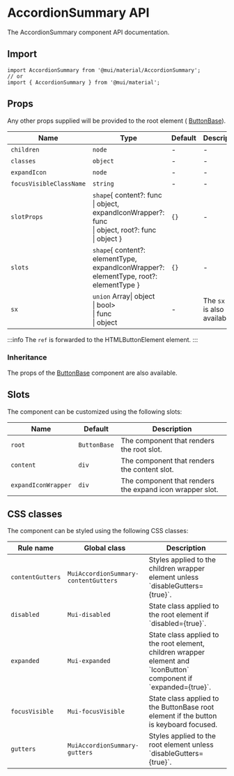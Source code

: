 # AccordionSummary API

The AccordionSummary component API documentation.

## Import

```
import AccordionSummary from '@mui/material/AccordionSummary';
// or
import { AccordionSummary } from '@mui/material';
```

## Props

Any other props supplied will be provided to the root element ( [ButtonBase](/material-ui/api/button-base/)).

| Name | Type | Default | Description |
| --- | --- | --- | --- |
| `children` | `node` | - | - |
| `classes` | `object` | - | - |
| `expandIcon` | `node` | - | - |
| `focusVisibleClassName` | `string` | - | - |
| `slotProps` | `shape`{ content?: func<br>\| object, expandIconWrapper?: func<br>\| object, root?: func<br>\| object } | `{}` | - |
| `slots` | `shape`{ content?: elementType, expandIconWrapper?: elementType, root?: elementType } | `{}` | - |
| `sx` | `union` Array\| object<br>\| bool><br>\| func<br>\| object | - | The `sx` prop is also available. |

:::info
The `ref` is forwarded to the HTMLButtonElement element.
:::

### Inheritance

The props of the [ButtonBase](/material-ui/api/button-base/) component are also available.

## Slots

The component can be customized using the following slots:

| Name | Default | Description |
| --- | --- | --- |
| `root` | `ButtonBase` | The component that renders the root slot. |
| `content` | `div` | The component that renders the content slot. |
| `expandIconWrapper` | `div` | The component that renders the expand icon wrapper slot. |

## CSS classes

The component can be styled using the following CSS classes:

| Rule name | Global class | Description |
| --- | --- | --- |
| `contentGutters` | `MuiAccordionSummary-contentGutters` | Styles applied to the children wrapper element unless \`disableGutters={true}\`. |
| `disabled` | `Mui-disabled` | State class applied to the root element if \`disabled={true}\`. |
| `expanded` | `Mui-expanded` | State class applied to the root element, children wrapper element and \`IconButton\` component if \`expanded={true}\`. |
| `focusVisible` | `Mui-focusVisible` | State class applied to the ButtonBase root element if the button is keyboard focused. |
| `gutters` | `MuiAccordionSummary-gutters` | Styles applied to the root element unless \`disableGutters={true}\`. |